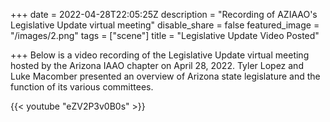 +++
date = 2022-04-28T22:05:25Z
description = "Recording of AZIAAO's Legislative Update virtual meeting"
disable_share = false
featured_image = "/images/2.png"
tags = ["scene"]
title = "Legislative Update Video Posted"

+++
Below is a video recording of the Legislative Update virtual meeting hosted by the Arizona IAAO chapter on April 28, 2022.  Tyler Lopez and Luke Macomber presented an overview of Arizona state legislature and the function of its various committees.

{{< youtube "eZV2P3v0B0s" >}}